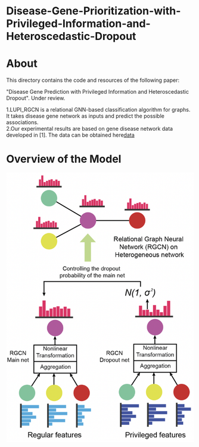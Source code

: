 # Disease-Gene-Prioritization-with-Privileged-Information-and-Heteroscedastic-Dropout

About
====

This directory contains the code and resources of the following paper:

"Disease Gene Prediction with Privileged Information and Heteroscedastic Dropout". Under review.

1.LUPI_RGCN is a relational GNN-based classification algorithm for graphs. It takes disease gene network as inputs and predict the possible associations.  
2.Our experimental results are based on gene disease network data developed in [1]. The data can be obtained here[data](https://drive.google.com/drive/folders/1y5ZSxHq6psjfVE2OreyjJQ7xsZlIq4kL?usp=sharing)

Overview of the Model
====
![image](https://github.com/juanshu30/Disease-Gene-Prioritization-with-Privileged-Information-and-Heteroscedastic-Dropout/blob/main/figures/model.png)
